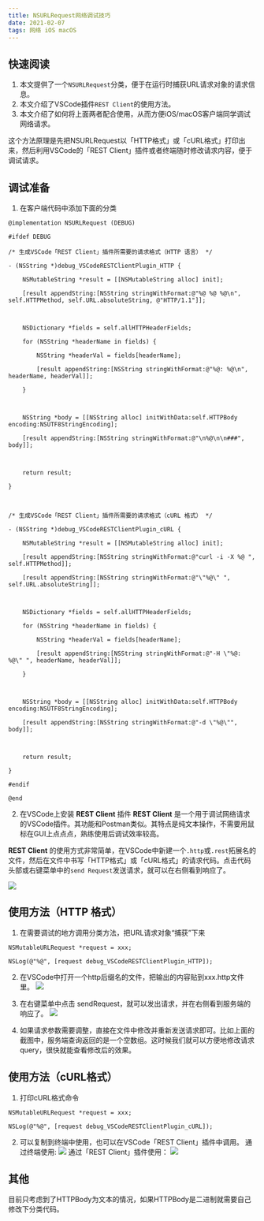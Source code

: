 ```yaml
---
title: NSURLRequest网络调试技巧
date: 2021-02-07
tags: 网络 iOS macOS
---
```


## 快速阅读
1. 本文提供了一个`NSURLRequest`分类，便于在运行时捕获URL请求对象的请求信息。
2. 本文介绍了VSCode插件`REST Client`的使用方法。
3. 本文介绍了如何将上面两者配合使用，从而方便iOS/macOS客户端同学调试网络请求。

这个方法原理是先把NSURLRequest以「HTTP格式」或「cURL格式」打印出来，然后利用VSCode的「REST Client」插件或者终端随时修改请求内容，便于调试请求。

## 调试准备

1.  在客户端代码中添加下面的分类

```
@implementation NSURLRequest (DEBUG)

#ifdef DEBUG

/* 生成VSCode「REST Client」插件所需要的请求格式（HTTP 语言） */

- (NSString *)debug_VSCodeRESTClientPlugin_HTTP {

    NSMutableString *result = [[NSMutableString alloc] init];

    [result appendString:[NSString stringWithFormat:@"%@ %@ %@\n", self.HTTPMethod, self.URL.absoluteString, @"HTTP/1.1"]];

    

    NSDictionary *fields = self.allHTTPHeaderFields;

    for (NSString *headerName in fields) {

        NSString *headerVal = fields[headerName];

        [result appendString:[NSString stringWithFormat:@"%@: %@\n", headerName, headerVal]];

    }

        

    NSString *body = [[NSString alloc] initWithData:self.HTTPBody encoding:NSUTF8StringEncoding];

    [result appendString:[NSString stringWithFormat:@"\n%@\n\n###", body]];

    

    return result;

}



/* 生成VSCode「REST Client」插件所需要的请求格式（cURL 格式） */

- (NSString *)debug_VSCodeRESTClientPlugin_cURL {

    NSMutableString *result = [[NSMutableString alloc] init];

    [result appendString:[NSString stringWithFormat:@"curl -i -X %@ ", self.HTTPMethod]];

    [result appendString:[NSString stringWithFormat:@"\"%@\" ", self.URL.absoluteString]];

    

    NSDictionary *fields = self.allHTTPHeaderFields;

    for (NSString *headerName in fields) {

        NSString *headerVal = fields[headerName];

        [result appendString:[NSString stringWithFormat:@"-H \"%@: %@\" ", headerName, headerVal]];

    }

        

    NSString *body = [[NSString alloc] initWithData:self.HTTPBody encoding:NSUTF8StringEncoding];

    [result appendString:[NSString stringWithFormat:@"-d \"%@\"", body]];

    

    return result;

}

#endif

@end
```

2.  在VSCode上安装 **REST Client** 插件
**REST Client** 是一个用于调试网络请求的VSCode插件。其功能和Postman类似。其特点是纯文本操作，不需要用鼠标在GUI上点点点，熟练使用后调试效率较高。

**REST Client** 的使用方式非常简单，在VSCode中新建一个`.http`或`.rest`拓展名的文件，然后在文件中书写「HTTP格式」或「cURL格式」的请求代码。点击代码头部或右键菜单中的`send Request`发送请求，就可以在右侧看到响应了。

![](https://raw.githubusercontent.com/Huachao/vscode-restclient/master/images/response.gif)


## 使用方法（HTTP 格式）

1.  在需要调试的地方调用分类方法，把URL请求对象“捕获”下来

```
NSMutableURLRequest *request = xxx;

NSLog(@"%@", [request debug_VSCodeRESTClientPlugin_HTTP]);
```

2.  在VSCode中打开一个http后缀名的文件，把输出的内容贴到xxx.http文件里。
![](https://karl1b.blob.core.windows.net/mweb//2021/07/28/16274650141059.jpg)

3.  在右键菜单中点击 sendRequest，就可以发出请求，并在右侧看到服务端的响应了。
![](https://karl1b.blob.core.windows.net/mweb//2021/07/28/16274650346776.jpg)

4.  如果请求参数需要调整，直接在文件中修改并重新发送请求即可。比如上面的截图中，服务端查询返回的是一个空数组。这时候我们就可以方便地修改请求query，很快就能查看修改后的效果。

## 使用方法（cURL格式）

1.  打印cURL格式命令

```
NSMutableURLRequest *request = xxx;

NSLog(@"%@", [request debug_VSCodeRESTClientPlugin_cURL]);
```

2.  可以复制到终端中使用，也可以在VSCode「REST Client」插件中调用。
通过终端使用:
![](https://karl1b.blob.core.windows.net/mweb//2021/07/28/16274650482513.jpg)
通过「REST Client」插件使用：
![](https://karl1b.blob.core.windows.net/mweb//2021/07/28/16274650604452.jpg)

## 其他

目前只考虑到了HTTPBody为文本的情况，如果HTTPBody是二进制就需要自己修改下分类代码。
